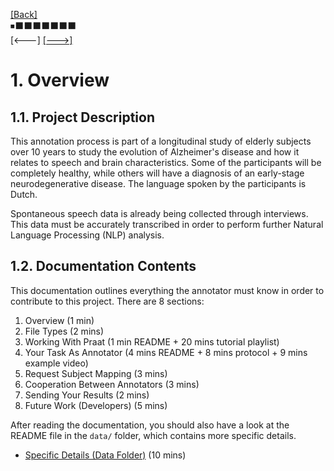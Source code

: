 [\[Back\]](./README.md) \
⏹⬛️⬛️⬛️⬛️⬛️⬛️⬛️ \
\[<---\] [\[--->\]](./02_file_types.md)

# 1. Overview

## 1.1. Project Description

This annotation process is part of a longitudinal study of elderly subjects over 10
years to study the evolution of Alzheimer's disease and how it relates to speech and
brain characteristics. Some of the participants will be completely healthy, while
others will have a diagnosis of an early-stage neurodegenerative disease. The
language spoken by the participants is Dutch.

Spontaneous speech data is already being collected through interviews. This data must
be accurately transcribed in order to perform further Natural Language Processing
(NLP) analysis.

## 1.2. Documentation Contents

This documentation outlines everything the annotator must know in order to contribute
to this project. There are 8 sections:
1. Overview (1 min)
2. File Types (2 mins)
3. Working With Praat (1 min README + 20 mins tutorial playlist)
4. Your Task As Annotator (4 mins README + 8 mins protocol + 9 mins example video)
5. Request Subject Mapping (3 mins)
6. Cooperation Between Annotators (3 mins)
7. Sending Your Results (2 mins)
8. Future Work (Developers) (5 mins)

After reading the documentation, you should also have a look at the README file in
the `data/` folder, which contains more specific details.

- [Specific Details (Data Folder)](data/README.md) (10 mins)
